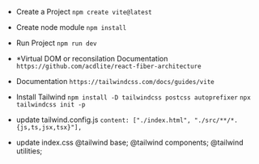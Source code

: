 

- Create a Project `npm create vite@latest`
- Create node module `npm install`
- Run Project `npm run dev`

- *Virtual DOM or reconsilation Documentation `https://github.com/acdlite/react-fiber-architecture`

- Documentation `https://tailwindcss.com/docs/guides/vite`
- Install Tailwind `npm install -D tailwindcss postcss autoprefixer`
                    `npx tailwindcss init -p`
- update  tailwind.config.js  `content: ["./index.html", "./src/**/*.{js,ts,jsx,tsx}"],`
- update index.css  @tailwind base;
                    @tailwind components;
                    @tailwind utilities;

